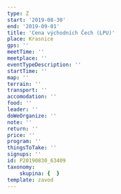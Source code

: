 ```yaml
---
type: Z
start: '2019-08-30'
end: '2019-09-01'
title: 'Cena východních Čech (LPU)'
place: Krasnice
gps: ''
meetTime: ''
meetplace: ''
eventTypeDescription: ''
startTime: ''
map: ''
terrain: ''
transport: ''
accomodation: ''
food: ''
leader: ''
doWeOrganize: ''
note: ''
return: ''
price: ''
program: ''
thingsToTake: ''
signups: ''
id: P20190830_63409
taxonomy:
    skupina: {  }
template: zavod
---
```

